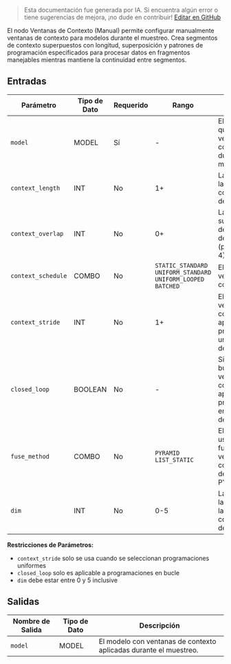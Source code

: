 > Esta documentación fue generada por IA. Si encuentra algún error o tiene sugerencias de mejora, ¡no dude en contribuir! [Editar en GitHub](https://github.com/Comfy-Org/embedded-docs/blob/main/comfyui_embedded_docs/docs/ContextWindowsManual/es.md)

El nodo Ventanas de Contexto (Manual) permite configurar manualmente ventanas de contexto para modelos durante el muestreo. Crea segmentos de contexto superpuestos con longitud, superposición y patrones de programación especificados para procesar datos en fragmentos manejables mientras mantiene la continuidad entre segmentos.

## Entradas

| Parámetro | Tipo de Dato | Requerido | Rango | Descripción |
|-----------|-----------|----------|-------|-------------|
| `model` | MODEL | Sí | - | El modelo al que aplicar las ventanas de contexto durante el muestreo. |
| `context_length` | INT | No | 1+ | La longitud de la ventana de contexto (por defecto: 16). |
| `context_overlap` | INT | No | 0+ | La superposición de la ventana de contexto (por defecto: 4). |
| `context_schedule` | COMBO | No | `STATIC_STANDARD`<br>`UNIFORM_STANDARD`<br>`UNIFORM_LOOPED`<br>`BATCHED` | El paso de la ventana de contexto. |
| `context_stride` | INT | No | 1+ | El paso de la ventana de contexto; solo aplicable a programaciones uniformes (por defecto: 1). |
| `closed_loop` | BOOLEAN | No | - | Si cerrar o no el bucle de la ventana de contexto; solo aplicable a programaciones en bucle (por defecto: False). |
| `fuse_method` | COMBO | No | `PYRAMID`<br>`LIST_STATIC` | El método a usar para fusionar las ventanas de contexto (por defecto: PYRAMID). |
| `dim` | INT | No | 0-5 | La dimensión a la que aplicar las ventanas de contexto (por defecto: 0). |

**Restricciones de Parámetros:**

- `context_stride` solo se usa cuando se seleccionan programaciones uniformes
- `closed_loop` solo es aplicable a programaciones en bucle
- `dim` debe estar entre 0 y 5 inclusive

## Salidas

| Nombre de Salida | Tipo de Dato | Descripción |
|-------------|-----------|-------------|
| `model` | MODEL | El modelo con ventanas de contexto aplicadas durante el muestreo. |
